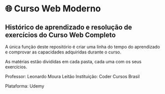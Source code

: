 # 🌐 Curso Web Moderno

## Histórico de aprendizado e resolução de exercícios do Curso Web Completo
A única função deste repositório é criar uma linha do tempo do aprendizado e comprovar as capacidades adquiridas durante o curso.

As matérias estão divididas em cada pasta, cada uma com os seus exercícios.

Professor: Leonardo Moura Leitão
Instituição: Coder Cursos Brasil

Plataforma: Udemy
